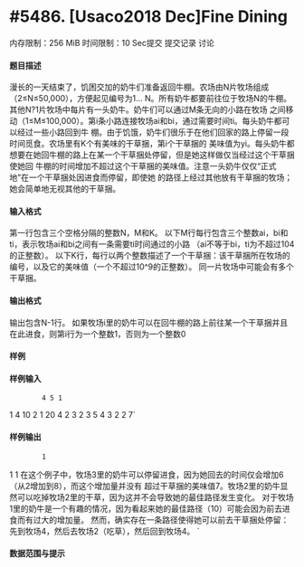 
# #5486. [Usaco2018 Dec]Fine Dining
内存限制：256 MiB 时间限制：10 Sec提交 提交记录 讨论
#### 题目描述
漫长的一天结束了，饥困交加的奶牛们准备返回牛棚。农场由N片牧场组成（2≤N≤50,000），方便起见编号为1…
N。所有奶牛都要前往位于牧场N的牛棚。其他N?1片牧场中每片有一头奶牛。奶牛们可以通过M条无向的小路在牧场
之间移动（1≤M≤100,000）。第i条小路连接牧场ai和bi，通过需要时间ti。每头奶牛都可以经过一些小路回到牛
棚。由于饥饿，奶牛们很乐于在他们回家的路上停留一段时间觅食。农场里有K个有美味的干草捆，第i个干草捆的
美味值为yi。每头奶牛都想要在她回牛棚的路上在某一个干草捆处停留，但是她这样做仅当经过这个干草捆使她回
牛棚的时间增加不超过这个干草捆的美味值。注意一头奶牛仅仅“正式地”在一个干草捆处因进食而停留，即使她
的路径上经过其他放有干草捆的牧场；她会简单地无视其他的干草捆。


#### 输入格式
第一行包含三个空格分隔的整数N，M和K。
以下M行每行包含三个整数ai，bi和ti，表示牧场ai和bi之间有一条需要ti时间通过的小路
（ai不等于bi，ti为不超过104的正整数）。
以下K行，每行以两个整数描述了一个干草捆：该干草捆所在牧场的编号，以及它的美味值（一个不超过10^9的正整数）。
同一片牧场中可能会有多个干草捆。


#### 输出格式
输出包含N-1行。
如果牧场i里的奶牛可以在回牛棚的路上前往某一个干草捆并且在此进食，则第i行为一个整数1，否则为一个整数0


#### 样例

#### 样例输入

			4 5 1
1 4 10
2 1 20
4 2 3
2 3 5
4 3 2
2 7`
#### 样例输出

			1
1
1
在这个例子中，牧场3里的奶牛可以停留进食，因为她回去的时间仅会增加6（从2增加到8），而这个增加量并没有
超过干草捆的美味值7。牧场2里的奶牛显然可以吃掉牧场2里的干草，因为这并不会导致她的最佳路径发生变化。
对于牧场1里的奶牛是一个有趣的情况，因为看起来她的最佳路径（10）可能会因为前去进食而有过大的增加量。
然而，确实存在一条路径使得她可以前去干草捆处停留：先到牧场4，然后去牧场2（吃草），然后回到牧场4。 `
#### 数据范围与提示

